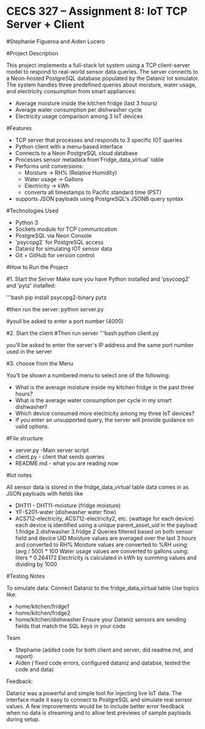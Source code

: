# CECS 327 – Assignment 8: IoT TCP Server + Client
#Stephanie Figueroa and Aiden Lucero

#Project Description

This project implements a full-stack Iot system using a TCP client-server model to respond to real-world sensor data queries. The server connects to a Neon-hosted PostgreSQL database populated by the Dataniz Iot simulator. The system handles three predefined queries about moisture, water usage, and electricity consumption from smart appliances:
- Average moisture inside the kitchen fridge (last 3 hours)
- Average water consumption per dishwasher cycle
- Electricity usage comparison among 3 IoT devices

#Features

- TCP server that processes and responds to 3 specific IOT queries
- Python client with a menu-based interface
- Connects to a Neon PostgreSQL cloud database
- Processes sensor metadata from'Fridge_data_virtual` table
- Performs unit conversions:
  - Moisture → RH% (Relative Humidity)
  - Water usage → Gallons
  - Electricity → kWh
  - converts all timestamps to Pacific standard time (PST)
- supports JSON payloads using PostgreSQL's JSONB query syntax

#Technologies Used

- Python 3
- Sockets module for TCP communication
- PostgreSQL via Neon Console
- 'psycopg2` for PostgreSQL access
- Dataniz for simulating IOT sensor data
- Git + GitHub for version control

#How to Run the Project

#1. Start the Server
Make sure you have Python installed and 'psycopg2' and 'pytz' installed:

'''bash
pip install psycopg2-binary pytz

#then run the server:
python server.py

#youll be asked to enter a port number 
(4000)

#2. Start the client
#Then run server
'''bash
python client.py

you'll be asked to enter the server's IP address and the same port number used in the server

#3. choose from the Menu

You’ll be shown a numbered menu to select one of the following:
- What is the average moisture inside my kitchen fridge in the past three hours?
- What is the average water consumption per cycle in my smart dishwasher?
- Which device consumed more electricity among my three IoT devices?
- If you enter an unsupported query, the server will provide guidance on valid options.

#File structure

- server.py -Main server script
- client.py - client that sends queries 
- README.md - what you are reading now

#Iot notes

All sensor data is stored in the fridge_data_virtual table
data comes in as JSON payloads with fields like 
- DHT11 - DHT11-moisture (fridge moisture)
- YF-S201-water (dishwasher water flow)
- ACS712-electricity, ACS712-electricity2, etc. (wattage for each device)
each device is identified using a unique parent_asset_uid in the payload:
1.fridge
2.dishwasher
3.fridge 2
Queries filtered based on both sensor field and device UID
Moisture values are averaged over the last 3 hours and converted to RH%
Moisture values are converted to %RH using: (avg / 500) * 100
Water usage values are converted to gallons using: liters * 0.264172
Electricity is calculated in kWh by summing values and dividing by 1000

#Testing Notes

To simulate data:
Connect Dataniz to the fridge_data_virtual table
Use topics like:
- home/kitchen/fridge1
- home/kitchen/fridge2
- home/kitchen/dishwasher
Ensure your Dataniz sensors are sending fields that match the SQL keys in your code

Team

- Stephanie (added code for both client and server, did readme.md, and report)
- Aiden ( fixed code errors, configured dataniz and databse, tested the code and data)

Feedback:

Dataniz was a powerful and simple tool for injecting live IoT data. The interface made it easy to 
connect to PostgreSQL and simulate real sensor values. A few improvements would be to include better
error feedback when no data is streaming and to allow test previews of sample payloads during setup.









